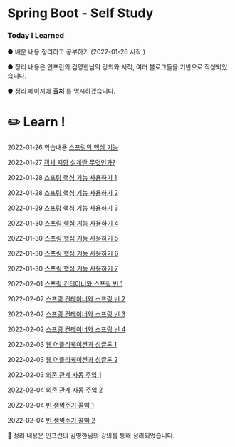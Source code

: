 <h1> Spring Boot - Self Study </h1> 
  <h3>Today I Learned </h3>

● 배운 내용 정리하고 공부하기 (2022-01-26 시작 )

● 정리 내용은 인프런의 김영한님의 강의와 서적, 여러 블로그들을 기반으로 작성되었습니다.

● 정리 페이지에 __출처__ 를 명시하겠습니다.

# ✏️ Learn ! 

2022-01-26 학습내용 [스프링의 핵심 기능](https://github.com/JustDoJeon/Spring-Core-Study/blob/master/TIL/Spring00.md)

2022-01-27 [객체 지향 설계란 무엇인가?](https://github.com/JustDoJeon/Spring-Core-Study/blob/master/TIL/Spring01.md)

2022-01-28 [스프링 핵심 기능 사용하기 1](https://github.com/JustDoJeon/Spring-Core-Study/blob/master/TIL/Spring02.md)

2022-01-28 [스프링 핵심 기능 사용하기 2](https://github.com/JustDoJeon/Spring-Core-Study/blob/master/TIL/Spring03.md)

2022-01-29 [스프링 핵심 기능 사용하기 3](https://github.com/JustDoJeon/Spring-Core-Study/blob/master/TIL/Spring04.md)

2022-01-30 [스프링 핵심 기능 사용하기 4](https://github.com/JustDoJeon/Spring-Core-Study/blob/master/TIL/Spring05.md)

2022-01-30 [스프링 핵심 기능 사용하기 5](https://github.com/JustDoJeon/Spring-Core-Study/blob/master/TIL/Spring06.md)

2022-01-30 [스프링 핵심 기능 사용하기 6](https://github.com/JustDoJeon/Spring-Core-Study/blob/master/TIL/Spring07.md)

2022-01-30 [스프링 핵심 기능 사용하기 7](https://github.com/JustDoJeon/Spring-Core-Study/blob/master/TIL/Spring08.md)

2022-02-01 [스프링 컨테이너와 스프링 빈 1](https://github.com/JustDoJeon/Spring-Core-Study/blob/master/TIL/Spring09.md)

2022-02-02 [스프링 컨테이너와 스프링 빈 2](https://github.com/JustDoJeon/Spring-Core-Study/blob/master/TIL/Spring10.md)

2022-02-02 [스프링 컨테이너와 스프링 빈 3](https://github.com/JustDoJeon/Spring-Core-Study/blob/master/TIL/Spring11.md)

2022-02-02 [스프링 컨테이너와 스프링 빈 4](https://github.com/JustDoJeon/Spring-Core-Study/blob/master/TIL/Spring12.md)

2022-02-03 [웹 어플리케이션과 싱글톤 1](https://github.com/JustDoJeon/Spring-Core-Study/blob/master/TIL/Spring13.md)

2022-02-03 [웹 어플리케이션과 싱글톤 2](https://github.com/JustDoJeon/Spring-Core-Study/blob/master/TIL/Spring14.md)

2022-02-03 [의존 관계 자동 주입 1](https://github.com/JustDoJeon/Spring-Core-Study/blob/master/TIL/Spring15.md)

2022-02-04 [의존 관계 자동 주입 2](https://github.com/JustDoJeon/Spring-Core-Study/blob/master/TIL/Spring16.md)

2022-02-04 [빈 생명주기 콜백 1](https://github.com/JustDoJeon/Spring-Core-Study/blob/master/TIL/Spring17.md)

2022-02-04 [빈 생명주기 콜백 2](https://github.com/JustDoJeon/Spring-Core-Study/blob/master/TIL/Spring18.md)



📕 정리 내용은 인프런의 김영한님의 강의를 통해 정리되었습니다.


